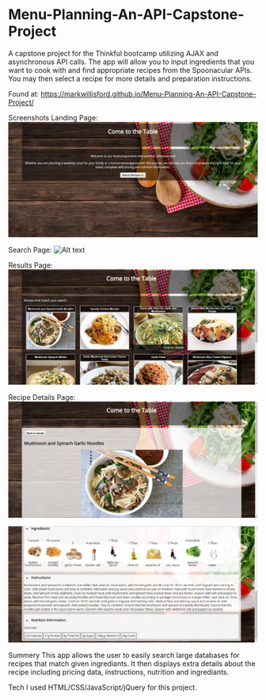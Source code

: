 # Menu-Planning-An-API-Capstone-Project
A capstone project for the Thinkful bootcamp utilizing AJAX and asynchronous API calls.
The app will allow you to input ingredients that you want to cook with and find appropriate recipes from the Spoonacular APIs. You may then select a recipe for more details and preparation instructions.  

Found at: https://markwillisford.github.io/Menu-Planning-An-API-Capstone-Project/

Screenshots
Landing Page:
![Alt text](ScreenShots/LandingScreen.png?raw=true "Landing Screen")

Search Page:
![Alt text](ScreenShots/SearchScreen.png.png?raw=true "Search Screen")

Results Page:
![Alt text](ScreenShots/SearchResults.png?raw=true "Search Results")

Recipe Details Page:
![Alt text](ScreenShots/RecipeScreenTop.png?raw=true "Recipe Details Screen")

![Alt text](ScreenShots/RecipeScreenBottom.png?raw=true "Recipe Details Screen")

Summery
This app allows the user to easily search large databases for recipes that match given ingrediants. It then displays extra details about the recipe including pricing data, instructions, nutrition and ingrediants. 

Tech
I used HTML/CSS/JavaScript/jQuery for this project. 

